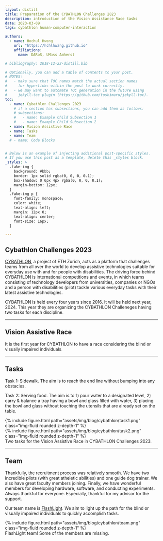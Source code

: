 ```yaml
---
layout: distill
title: Preparation of the CYBATHLON Challenges 2023
description: introduction of the Vision Assistance Race tasks
date: 2023-03-09
tags: cybathlon human-computer-interaction

authors:
  - name: Hochul Hwang
    url: "https://hchlhwang.github.io"
    affiliations:
      name: DARoS, UMass Amherst

# bibliography: 2018-12-22-distill.bib

# Optionally, you can add a table of contents to your post.
# NOTES:
#   - make sure that TOC names match the actual section names
#     for hyperlinks within the post to work correctly.
#   - we may want to automate TOC generation in the future using
#     jekyll-toc plugin (https://github.com/toshimaru/jekyll-toc).
toc:
  - name: Cybathlon Challenges 2023
    # if a section has subsections, you can add them as follows:
    # subsections:
    #   - name: Example Child Subsection 1
    #   - name: Example Child Subsection 2
  - name: Vision Assistive Race 
  - name: Tasks
  - name: Team
  # - name: Code Blocks


# Below is an example of injecting additional post-specific styles.
# If you use this post as a template, delete this _styles block.
_styles: >
  .fake-img {
    background: #bbb;
    border: 1px solid rgba(0, 0, 0, 0.1);
    box-shadow: 0 0px 4px rgba(0, 0, 0, 0.1);
    margin-bottom: 12px;
  }
  .fake-img p {
    font-family: monospace;
    color: white;
    text-align: left;
    margin: 12px 0;
    text-align: center;
    font-size: 16px;
  }

---
```


## Cybathlon Challenges 2023

[CYBATHLON](https://cybathlon.ethz.ch/en), a project of ETH Zurich, acts as a platform that challenges teams from all over the world to develop assistive technologies suitable for everyday use with and for people with disabilities. The driving force behind CYBATHLON is international competitions and events, in which teams consisting of technology developers from universities, companies or NGOs and a person with disabilities (pilot) tackle various everyday tasks with their latest assistive technologies.

CYBATHLON is held every four years since 2016. It will be held next year, 2024. This year they are organizing the CYBATHLON Challeneges having two tasks for each discipline. 

***

## Vision Assistive Race 

It is the first year for CYBATHLON to have a race considering the blind or visually impaired individuals.

***

## Tasks

Task 1: Sidewalk. The aim is to reach the end line without bumping into any obstacles.

Task 2: Serving food. The aim is to 1) pour water to a designated level, 2) carry & balance a tray having a bowl and glass filled with water, 3) placing the bowl and glass without touching the utensils that are already set on the table.

<div class="row mt-3">
    <div class="col-sm mt-3 mt-md-0">
        {% include figure.html path="assets/img/blog/cybathlon/task1.png" class="img-fluid rounded z-depth-1" %}
    </div>
    <div class="col-sm mt-3 mt-md-0">
        {% include figure.html path="assets/img/blog/cybathlon/task2.png" class="img-fluid rounded z-depth-1" %}
    </div>
</div>
<div class="caption">
    Two tasks for the Vision Assistive Race in CYBATHLON Challenges 2023.
</div>

***

## Team

Thankfully, the recruitment process was relatively smooth. We have two incredible pilots (with great atheletic abilities) and one guide dog trainer. We also have great faculty members joining. Finally, we have wonderful members for developing hardware, software, and conducting experiments. Always thankful for everyone. Especially, thankful for my advisor for the support. 

Our team name is [FlashLight](https://cybathlon.ethz.ch/en/teams/flash-light). We aim to light up the path for the blind or visually impaired individuals to quickly accomplish tasks. 

<div class="row mt-3">
    <div class="col-sm mt-3 mt-md-0">
        {% include figure.html path="assets/img/blog/cybathlon/team.png" class="img-fluid rounded z-depth-1" %}
    </div>
</div>
<div class="caption">
    FlashLight team! Some of the members are missing.
</div>

<!-- *** -->
